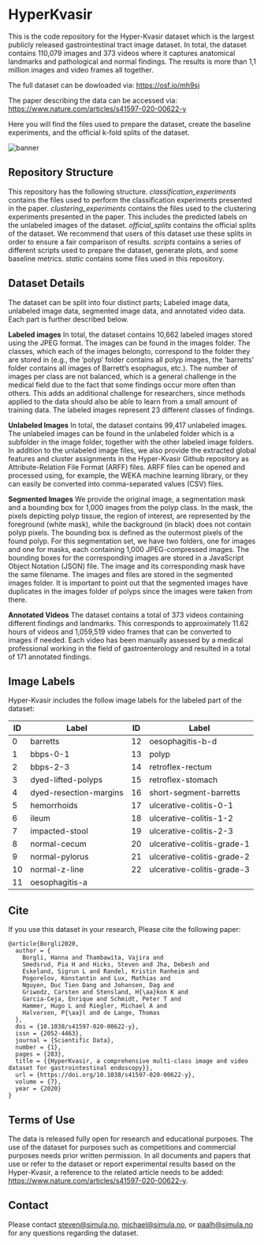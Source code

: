 # HyperKvasir
This is the code repository for the Hyper-Kvasir dataset which is the largest publicly released gastrointestinal tract image dataset. In total, the dataset contains 110,079 images and 373 videos where it captures anatomical landmarks and pathological and normal findings. The results is more than 1,1 million images and video frames all together.

The full dataset can be dowloaded via: https://osf.io/mh9sj

The paper describing the data can be accessed via: https://www.nature.com/articles/s41597-020-00622-y

Here you will find the files used to prepare the dataset, create the baseline experiments, and the official k-fold splits of the dataset.

![banner](https://raw.githubusercontent.com/simula/hyper-kvasir/master/static/images/banner.jpg?token=AD6YIMQMUVOT6FKFAEFE7GK6AYAGA)

## Repository Structure
This repository has the following structure. *classification_experiments* contains the files used to perform the classification experiments presented in the paper. *clustering_experiments* contains the files used to the clustering experiments presented in the paper. This includes the predicted labels on the unlabeled images of the dataset. *official_splits* contains the official splits of the dataset. We recommend that users of this dataset use these splits in order to ensure a fair comparison of results. *scripts* contains a series of different scripts used to prepare the dataset, generate plots, and some baseline metrics. *static* contains some files used in this repository.

## Dataset Details
The dataset can be split into four distinct parts; Labeled image data, unlabeled image data, segmented image data, and annotated video data. Each part is further described below.

**Labeled images** In total, the dataset contains 10,662 labeled images stored using the JPEG format. The images can be found in the images folder. The classes, which each of the images belongto, correspond to the folder they are stored in (e.g., the ’polyp’ folder contains all polyp images, the ’barretts’ folder contains all images of Barrett’s esophagus, etc.). The number of images per class are not balanced, which is a general challenge in the medical field due to the fact that some findings occur more often than others. This adds an additional challenge for researchers, since methods applied to the data should also be able to learn from a small amount of training data. The labeled images represent 23 different classes of findings.

**Unlabeled Images** In total, the dataset contains 99,417 unlabeled images. The unlabeled images can be found in the unlabeled folder which is a subfolder in the image folder, together with the other labeled image folders. In addition to the unlabeled image files, we also provide the extracted global features and cluster assignments in the Hyper-Kvasir Github repository as Attribute-Relation File Format (ARFF) files. ARFF files can be opened and processed using, for example, the WEKA machine learning library, or they can easily be converted into comma-separated values (CSV) files.

**Segmented Images** We provide the original image, a segmentation mask and a bounding box for 1,000 images from the polyp class. In the mask, the pixels depicting polyp tissue, the region of interest, are represented by the foreground (white mask), while the background (in black) does not contain polyp pixels. The bounding box is defined as the outermost pixels of the found polyp. For this segmentation set, we have two folders, one for images and one for masks, each containing 1,000 JPEG-compressed images. The bounding boxes for the corresponding images are stored in a JavaScript Object Notation (JSON) file. The image and its corresponding mask have the same filename. The images and files are stored in the segmented images folder. It is important to point out that the segmented images have duplicates in the images folder of polyps since the images were taken from there.

**Annotated Videos** The dataset contains a total of 373 videos containing different findings and landmarks. This corresponds to approximately 11.62 hours of videos and 1,059,519 video frames that can be converted to images if needed. Each video has been manually assessed by a medical professional working in the field of gastroenterology and resulted in a total of 171 annotated findings.

## Image Labels
Hyper-Kvasir includes the follow image labels for the labeled part of the dataset:

| ID | Label | ID | Label
| --- | --- | --- | --- |
| 0  | barretts | 12 |  oesophagitis-b-d
| 1  | bbps-0-1 | 13 |  polyp
| 2  | bbps-2-3 | 14 |  retroflex-rectum
| 3  | dyed-lifted-polyps | 15 |  retroflex-stomach
| 4  | dyed-resection-margins | 16 |  short-segment-barretts
| 5  | hemorrhoids | 17 |  ulcerative-colitis-0-1
| 6  | ileum | 18 |  ulcerative-colitis-1-2
| 7  | impacted-stool | 19 |  ulcerative-colitis-2-3
| 8  | normal-cecum | 20 |  ulcerative-colitis-grade-1
| 9  | normal-pylorus | 21 |  ulcerative-colitis-grade-2
| 10 | normal-z-line | 22 |  ulcerative-colitis-grade-3
| 11 | oesophagitis-a |  |  |

## Cite
If you use this dataset in your research, Please cite the following paper:

    @article{Borgli2020,
      author = {
        Borgli, Hanna and Thambawita, Vajira and
        Smedsrud, Pia H and Hicks, Steven and Jha, Debesh and
        Eskeland, Sigrun L and Randel, Kristin Ranheim and
        Pogorelov, Konstantin and Lux, Mathias and
        Nguyen, Duc Tien Dang and Johansen, Dag and
        Griwodz, Carsten and Stensland, H{\aa}kon K and
        Garcia-Ceja, Enrique and Schmidt, Peter T and
        Hammer, Hugo L and Riegler, Michael A and
        Halvorsen, P{\aa}l and de Lange, Thomas
      },
      doi = {10.1038/s41597-020-00622-y},
      issn = {2052-4463},
      journal = {Scientific Data},
      number = {1},
      pages = {283},
      title = {{HyperKvasir, a comprehensive multi-class image and video dataset for gastrointestinal endoscopy}},
      url = {https://doi.org/10.1038/s41597-020-00622-y},
      volume = {7},
      year = {2020}
    }


## Terms of Use
The data is released fully open for research and educational purposes. The use of the dataset for purposes such as competitions and commercial purposes needs prior written permission. In all documents and papers that use or refer to the dataset or report experimental results based on the Hyper-Kvasir, a reference to the related article needs to be added: https://www.nature.com/articles/s41597-020-00622-y.

## Contact
Please contact steven@simula.no, michael@simula.no, or paalh@simula.no for any questions regarding the dataset.
